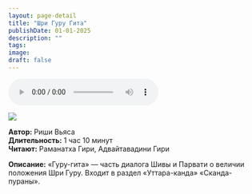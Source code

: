 ```yaml
---
layout: page-detail
title: "Шри Гуру Гита"
publishDate: 01-01-2025
description: ""
tags:
image:
draft: false
---
```


<audio title=" - Шри Гуру Гита.mp3" src="/upload/iblock/1f0/1f0b0ff964717c2cb9f53a3d9a59cb90.mp3" controls=""></audio>

![](/upload/iblock/333/333822a3d05bb6fcbaf1786a16bee9af.jpg) 

**Автор:** Риши Вьяса  
**Длительность:** 1 час 10 минут  
**Читают:** Раманатха Гири, Адвайтавадини Гири

**Описание:** «Гуру-гита» — часть диалога Шивы и Парвати о величии положения Шри Гуру. Входит в раздел «Уттара-канда» «Сканда-пураны».

  
